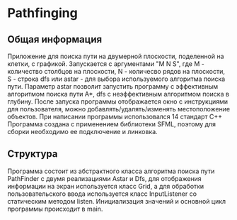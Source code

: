 # Pathfinging
## Общая информация
Приложение для поиска пути на двумерной плоскости, поделенной на клетки, с графикой.
Запускается с аргументами "M N S", где M - количество столбцов на плоскости, N - количесво рядов на плоскости, S - строка dfs или astar - для выбора используемого алгоритма поиска пути.
Параметр astar позволит запустить программу с эффективным алгоритмом поиска пути A*, dfs с неэффективным алгоритмом поиска в глубину. 
После запуска программы отображается окно с инструкциями для пользователя, можно добавлять/удалять/изменять местоположение объектов.
При написании программы использовался 14 стандарт С++
Программа создана с применением библиотеки SFML, поэтому для сборки необходимо ее подключение и линковка.
## Структура
Программа состоит из абстрактного класса алгоритма поиска пути PathFinder c двумя реализациями Astar и Dfs, для отображения информации на экран используется класс Grid, а для обработки пользовательского ввода используется класс InputListener со статическим методом listen.
Инициализация значений и основной цикл программы происходит в main.
